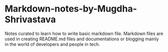 # Markdown-notes-by-Mugdha-Shrivastava

 Notes curated to learn how to write basic markdown file. Markdown files are used in creating README.md files and documentations or blogging mainly in the world of developers and people in tech.
